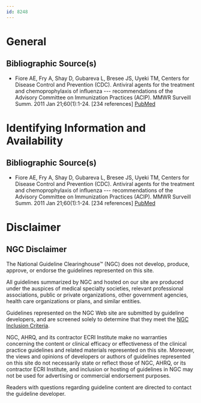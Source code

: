 ```yaml
---
id: 8248
---
```


# General

## Bibliographic Source(s)

- Fiore AE, Fry A, Shay D, Gubareva L, Bresee JS, Uyeki TM, Centers for Disease Control and Prevention (CDC). Antiviral agents for the treatment and chemoprophylaxis of influenza --- recommendations of the Advisory Committee on Immunization Practices (ACIP). MMWR Surveill Summ. 2011 Jan 21;60(1):1-24. [234 references] [ PubMed ](http://www.ncbi.nlm.nih.gov/entrez/query.fcgi?cmd=Retrieve&db=pubmed&dopt=Abstract&list_uids=21248682)

# Identifying Information and Availability

## Bibliographic Source(s)

- Fiore AE, Fry A, Shay D, Gubareva L, Bresee JS, Uyeki TM, Centers for Disease Control and Prevention (CDC). Antiviral agents for the treatment and chemoprophylaxis of influenza --- recommendations of the Advisory Committee on Immunization Practices (ACIP). MMWR Surveill Summ. 2011 Jan 21;60(1):1-24. [234 references] [ PubMed ](http://www.ncbi.nlm.nih.gov/entrez/query.fcgi?cmd=Retrieve&db=pubmed&dopt=Abstract&list_uids=21248682)

# Disclaimer

## NGC Disclaimer

The National Guideline Clearinghouse™ (NGC) does not develop, produce, approve, or endorse the guidelines represented on this site.

All guidelines summarized by NGC and hosted on our site are produced under the auspices of medical specialty societies, relevant professional associations, public or private organizations, other government agencies, health care organizations or plans, and similar entities.

Guidelines represented on the NGC Web site are submitted by guideline developers, and are screened solely to determine that they meet the [NGC Inclusion Criteria](/help-and-about/summaries/inclusion-criteria).

NGC, AHRQ, and its contractor ECRI Institute make no warranties concerning the content or clinical efficacy or effectiveness of the clinical practice guidelines and related materials represented on this site. Moreover, the views and opinions of developers or authors of guidelines represented on this site do not necessarily state or reflect those of NGC, AHRQ, or its contractor ECRI Institute, and inclusion or hosting of guidelines in NGC may not be used for advertising or commercial endorsement purposes.

Readers with questions regarding guideline content are directed to contact the guideline developer.

